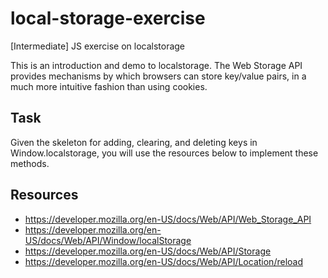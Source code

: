 # local-storage-exercise
[Intermediate] JS exercise on localstorage

This is an introduction and demo to localstorage. The Web Storage API provides mechanisms by which browsers can store key/value pairs, in a much more intuitive fashion than using cookies.

## Task
Given the skeleton for adding, clearing, and deleting keys in Window.localstorage, you will use the resources below to implement these methods.

## Resources
- https://developer.mozilla.org/en-US/docs/Web/API/Web_Storage_API
- https://developer.mozilla.org/en-US/docs/Web/API/Window/localStorage
- https://developer.mozilla.org/en-US/docs/Web/API/Storage
- https://developer.mozilla.org/en-US/docs/Web/API/Location/reload